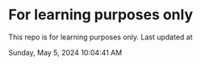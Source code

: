 # For learning purposes only
This repo is for learning purposes only.
Last updated at

Sunday, May 5, 2024 10:04:41 AM

